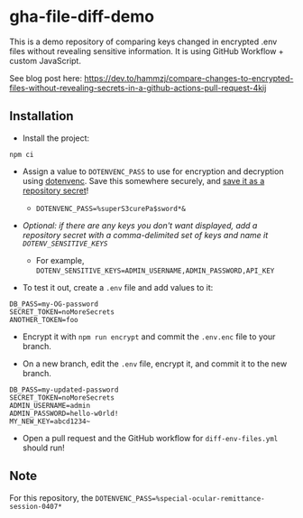 # gha-file-diff-demo

This is a demo repository of comparing keys changed in encrypted .env files without revealing sensitive information. It
is using GitHub Workflow + custom JavaScript.

See blog post
here: https://dev.to/hammzj/compare-changes-to-encrypted-files-without-revealing-secrets-in-a-github-actions-pull-request-4kij

## Installation

* Install the project:

```
npm ci
```

* Assign a value to `DOTENVENC_PASS` to use for encryption and decryption
  using [dotenvenc](https://github.com/tka85/dotenvenc). Save this somewhere securely,
  and [save it as a repository secret](https://docs.github.com/en/actions/security-for-github-actions/security-guides/using-secrets-in-github-actions)!
  * `DOTENVENC_PASS=%superS3curePa$sword*&`

* _Optional: if there are any keys you don't want displayed, add a repository secret with a comma-delimited set of keys and name it `DOTENV_SENSITIVE_KEYS`_
  * For example, `DOTENV_SENSITIVE_KEYS=ADMIN_USERNAME,ADMIN_PASSWORD,API_KEY` 

* To test it out, create a `.env` file and add values to it:

```
DB_PASS=my-OG-password
SECRET_TOKEN=noMoreSecrets
ANOTHER_TOKEN=foo
```

* Encrypt it with `npm run encrypt` and commit the `.env.enc` file to your branch.

* On a new branch, edit the `.env` file, encrypt it, and commit it to the new branch.

```
DB_PASS=my-updated-password
SECRET_TOKEN=noMoreSecrets
ADMIN_USERNAME=admin
ADMIN_PASSWORD=hello-w0rld!
MY_NEW_KEY=abcd1234~
```

* Open a pull request and the GitHub workflow for `diff-env-files.yml` should run!


## Note
For this repository, the `DOTENVENC_PASS=%special-ocular-remittance-session-0407*`
